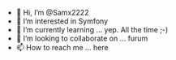 - 👋 Hi, I’m @Samx2222
- 👀 I’m interested in Symfony
- 🌱 I’m currently learning ... yep. All the time ;-)
- 💞️ I’m looking to collaborate on ... furum
- 📫 How to reach me ... here

<!---
Samx2222/Samx2222 is a ✨ special ✨ repository because its `README.md` (this file) appears on your GitHub profile.
You can click the Preview link to take a look at your changes.
--->
